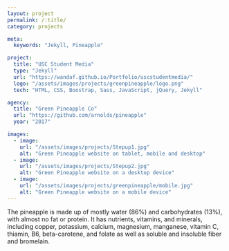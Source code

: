 ```yaml
---
layout: project
permalink: /:title/
category: projects

meta:
  keywords: "Jekyll, Pineapple"

project:
  title: "USC Student Media"
  type: "Jekyll"
  url: "https://wandaf.github.io/Portfolio/uscstudentmedia/"
  logo: "/assets/images/projects/greenpineapple/logo.png"
  tech: "HTML, CSS, Boostrap, Sass, JavaScript, jQuery, Jekyll"

agency:
  title: "Green Pineapple Co"
  url: "https://github.com/arnolds/pineapple"
  year: "2017"

images:
  - image:
    url: "/assets/images/projects/Stepup1.jpg"
    alt: "Green Pineapple website on tablet, mobile and desktop"
  - image:
    url: "/assets/images/projects/Stepup2.jpg"
    alt: "Green Pineapple website on a desktop device"
  - image:
    url: "/assets/images/projects/greenpineapple/mobile.jpg"
    alt: "Green Pineapple website on a mobile device"
---
```

<p>The pineapple is made up of mostly water (86%) and carbohydrates (13%), with almost no fat or protein. It has nutrients, vitamins, and minerals, including copper, potassium, calcium, magnesium, manganese, vitamin C, thiamin, B6, beta-carotene, and folate as well as soluble and insoluble fiber and bromelain.</p>
